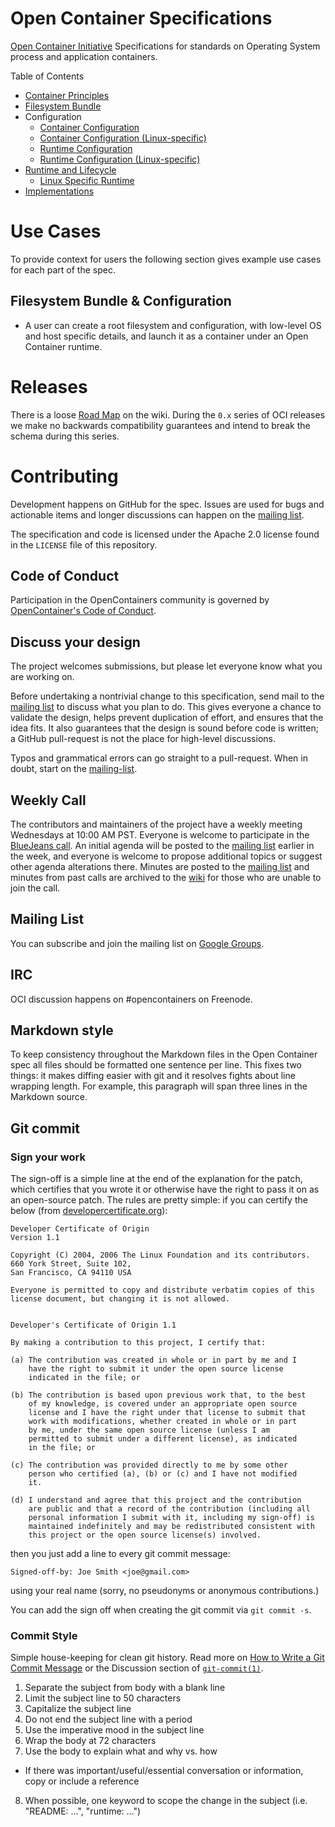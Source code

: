 # Open Container Specifications

[Open Container Initiative](http://www.opencontainers.org/) Specifications for standards on Operating System process and application containers.


Table of Contents

- [Container Principles](principles.md)
- [Filesystem Bundle](bundle.md)
- Configuration
  - [Container Configuration](config.md)
  - [Container Configuration (Linux-specific)](config-linux.md)
  - [Runtime Configuration](runtime-config.md)
  - [Runtime Configuration (Linux-specific)](runtime-config-linux.md)
- [Runtime and Lifecycle](runtime.md)
  - [Linux Specific Runtime](runtime-linux.md)
- [Implementations](implementations.md)

# Use Cases

To provide context for users the following section gives example use cases for each part of the spec.

## Filesystem Bundle & Configuration

- A user can create a root filesystem and configuration, with low-level OS and host specific details, and launch it as a container under an Open Container runtime.

# Releases

There is a loose [Road Map](https://github.com/opencontainers/specs/wiki/RoadMap:) on the wiki.
During the `0.x` series of OCI releases we make no backwards compatibility guarantees and intend to break the schema during this series.

# Contributing

Development happens on GitHub for the spec.
Issues are used for bugs and actionable items and longer discussions can happen on the [mailing list](#mailing-list).

The specification and code is licensed under the Apache 2.0 license found in the `LICENSE` file of this repository.

## Code of Conduct

Participation in the OpenContainers community is governed by [OpenContainer's Code of Conduct](code-of-conduct.md).

## Discuss your design

The project welcomes submissions, but please let everyone know what you are working on.

Before undertaking a nontrivial change to this specification, send mail to the [mailing list](#mailing-list) to discuss what you plan to do.
This gives everyone a chance to validate the design, helps prevent duplication of effort, and ensures that the idea fits.
It also guarantees that the design is sound before code is written; a GitHub pull-request is not the place for high-level discussions.

Typos and grammatical errors can go straight to a pull-request.
When in doubt, start on the [mailing-list](#mailing-list).

## Weekly Call

The contributors and maintainers of the project have a weekly meeting Wednesdays at 10:00 AM PST.
Everyone is welcome to participate in the [BlueJeans call](https://bluejeans.com/1771332256/).
An initial agenda will be posted to the [mailing list](#mailing-list) earlier in the week, and everyone is welcome to propose additional topics or suggest other agenda alterations there.
Minutes are posted to the [mailing list](#mailing-list) and minutes from past calls are archived to the [wiki](https://github.com/opencontainers/specs/wiki) for those who are unable to join the call.

## Mailing List

You can subscribe and join the mailing list on [Google Groups](https://groups.google.com/a/opencontainers.org/forum/#!forum/dev).

## IRC

OCI discussion happens on #opencontainers on Freenode.

## Markdown style

To keep consistency throughout the Markdown files in the Open Container spec all files should be formatted one sentence per line.
This fixes two things: it makes diffing easier with git and it resolves fights about line wrapping length.
For example, this paragraph will span three lines in the Markdown source.

## Git commit

### Sign your work

The sign-off is a simple line at the end of the explanation for the patch, which certifies that you wrote it or otherwise have the right to pass it on as an open-source patch.
The rules are pretty simple: if you can certify the below (from [developercertificate.org](http://developercertificate.org/)):

```
Developer Certificate of Origin
Version 1.1

Copyright (C) 2004, 2006 The Linux Foundation and its contributors.
660 York Street, Suite 102,
San Francisco, CA 94110 USA

Everyone is permitted to copy and distribute verbatim copies of this
license document, but changing it is not allowed.


Developer's Certificate of Origin 1.1

By making a contribution to this project, I certify that:

(a) The contribution was created in whole or in part by me and I
    have the right to submit it under the open source license
    indicated in the file; or

(b) The contribution is based upon previous work that, to the best
    of my knowledge, is covered under an appropriate open source
    license and I have the right under that license to submit that
    work with modifications, whether created in whole or in part
    by me, under the same open source license (unless I am
    permitted to submit under a different license), as indicated
    in the file; or

(c) The contribution was provided directly to me by some other
    person who certified (a), (b) or (c) and I have not modified
    it.

(d) I understand and agree that this project and the contribution
    are public and that a record of the contribution (including all
    personal information I submit with it, including my sign-off) is
    maintained indefinitely and may be redistributed consistent with
    this project or the open source license(s) involved.
```

then you just add a line to every git commit message:

    Signed-off-by: Joe Smith <joe@gmail.com>

using your real name (sorry, no pseudonyms or anonymous contributions.)

You can add the sign off when creating the git commit via `git commit -s`.

### Commit Style

Simple house-keeping for clean git history.
Read more on [How to Write a Git Commit Message](http://chris.beams.io/posts/git-commit/) or the Discussion section of [`git-commit(1)`](http://git-scm.com/docs/git-commit).

1. Separate the subject from body with a blank line
2. Limit the subject line to 50 characters
3. Capitalize the subject line
4. Do not end the subject line with a period
5. Use the imperative mood in the subject line
6. Wrap the body at 72 characters
7. Use the body to explain what and why vs. how
  * If there was important/useful/essential conversation or information, copy or include a reference
8. When possible, one keyword to scope the change in the subject (i.e. "README: ...", "runtime: ...")
